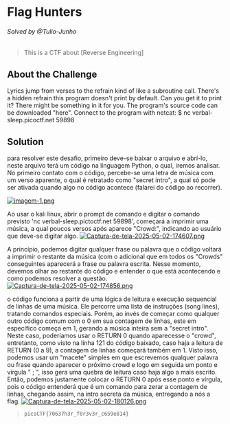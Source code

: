 # Flag Hunters
###### Solved by @Tulio-Junho
> This is a CTF about [Reverse Engineering]
## About the Challenge
Lyrics jump from verses to the refrain kind of like a subroutine call. There's a hidden refrain this program doesn't print by default. Can you get it to print it? There might be something in it for you.
The program's source code can be downloaded "here".
Connect to the program with netcat:
$ nc verbal-sleep.picoctf.net 59898
## Solution
para resolver este desafio, primeiro deve-se baixar o arquivo e abrí-lo, neste arquivo terá um código na linguagem Python, o qual, iremos analisar. No primeiro contato com o código, percebe-se uma letra de música
com um verso aparente, o qual é retratado como "secret intro", a qual só pode ser ativada quando algo no código acontece (falarei do código ao recorrer).

[![imagem-1.png](https://i.postimg.cc/VNqCqgCx/imagem-1.png)](https://postimg.cc/B8vbsxNp)

Ao usar o kali linux, abrir o prompt de comando e digitar o comando previsto 'nc verbal-sleep.pictoctf.net 59898', começará a imprimir uma música, a qual poucos versos após aparece "Crowd:", indicando ao usuário
que deve-se digitar algo.
[![Captura-de-tela-2025-05-02-174607.png](https://i.postimg.cc/3wFsDyKK/Captura-de-tela-2025-05-02-174607.png)](https://postimg.cc/LqhCc8Y7)

A princípio, podemos digitar qualquer frase ou palavra que o código voltará a imprimir o restante da música (com o adicional que em todos os "Crowds" conseguintes aparecerá a frase ou palavra escrita.
Nesse momento, devemos olhar ao restante do código e entender o que está acontecendo e como podemos resolver a questão.
[![Captura-de-tela-2025-05-02-174856.png](https://i.postimg.cc/wvKnPh0c/Captura-de-tela-2025-05-02-174856.png)](https://postimg.cc/1gHWVNxf)

o código funciona a partir de uma lógica de leitura e execução sequencial de linhas de uma música. Ele percorre uma lista de instruções (song lines), tratando comandos especiais. Porém, ao invés de começar como 
qualquer outro código comum com o 0 em sua contagem de linhas, este em específico começa em 1, gerando a música inteira sem a "secret intro". Neste caso, poderíamos usar o RETURN 0 quando aparecesse o "crowd", entretanto,
como visto na linha 121 do código baixado, caso haja a leitura de RETURN (0 a 9), a contagem de linhas começará também em 1. Visto isso, podemos usar um "macete" simples em que escrevemos qualquer palavra ou frase quando
aparecer o próximo crowd e logo em seguida um ponto e vírgula " ; ", isso gera uma quebra de leitura caso haja algo a mais escrito. Então, podemos justamente colocar o RETURN 0 após esse ponto e vírgula, pois o código entenderá 
que é um comando para zerar a contagem de linhas, chegando assim, na intro secreta da música, entregando a nós a flag.
[![Captura-de-tela-2025-05-02-180126.png](https://i.postimg.cc/BQ2mmXzH/Captura-de-tela-2025-05-02-180126.png)](https://postimg.cc/Ln6kX628)

>`picoCTF{70637h3r_f0r3v3r_c659e814}`
